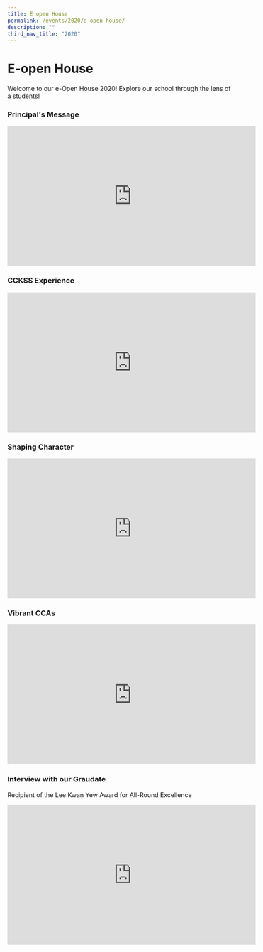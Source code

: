 ```yaml
---
title: E open House
permalink: /events/2020/e-open-house/
description: ""
third_nav_title: "2020"
---
```

# **E-open House**

Welcome to our e-Open House 2020! Explore our school through the lens of a students!

### Principal's Message

<iframe width="560" height="315" src="https://www.youtube.com/embed/4JTh2mYE-IQ" title="YouTube video player" frameborder="0" allow="accelerometer; autoplay; clipboard-write; encrypted-media; gyroscope; picture-in-picture" allowfullscreen></iframe>

### CCKSS Experience 

<iframe width="560" height="315" src="https://www.youtube.com/embed/12RwL20NImI" title="YouTube video player" frameborder="0" allow="accelerometer; autoplay; clipboard-write; encrypted-media; gyroscope; picture-in-picture" allowfullscreen></iframe>

### Shaping Character

<iframe width="560" height="315" src="https://www.youtube.com/embed/EJyqhrOqrRE" title="YouTube video player" frameborder="0" allow="accelerometer; autoplay; clipboard-write; encrypted-media; gyroscope; picture-in-picture" allowfullscreen></iframe>


### Vibrant CCAs

<iframe width="560" height="315" src="https://www.youtube.com/embed/4A8HmHvgSxQ" title="YouTube video player" frameborder="0" allow="accelerometer; autoplay; clipboard-write; encrypted-media; gyroscope; picture-in-picture" allowfullscreen></iframe>

### Interview with our Graudate

Recipient of the Lee Kwan Yew Award for All-Round Excellence 

<iframe width="560" height="315" src="https://www.youtube.com/embed/6XfazMH5yo4" title="YouTube video player" frameborder="0" allow="accelerometer; autoplay; clipboard-write; encrypted-media; gyroscope; picture-in-picture" allowfullscreen></iframe>

### 